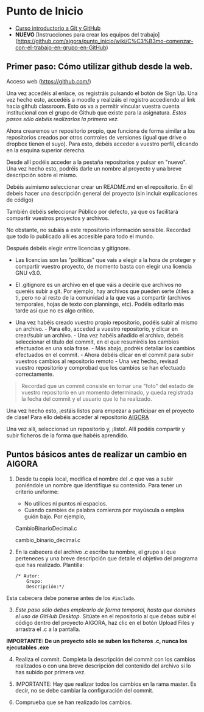 # Punto de Inicio

- [Curso introductorio a Git y GitHub](https://github.com/oscarperpinan/intro_github/raw/master/intro_github.pdf)
- **NUEVO** [Instrucciones para crear los equipos del trabajo] (https://github.com/aigora/punto_inicio/wiki/C%C3%B3mo-comenzar-con-el-trabajo-en-grupo-en-GitHub)

## Primer paso: Cómo utilizar github desde la web. 
 Acceso web
(https://github.com/)
 
Una vez accedéis al enlace, os registráis pulsando el botón de Sign Up.
Una vez hecho esto, accedéis a moodle y realizáis el registro accediendo al link hacia github classroom. 
Esto os va a permitir vincular vuestra cuenta institucional con el grupo de Github que existe para la asignatura. _Estos pasos sólo debéis realizarlos la primera vez._ 

Ahora crearemos un repositorio propio, que funciona de forma similar a los repositorios creados por otros controles de versiones (igual que drive o dropbox tienen el suyo). 
Para esto, debéis acceder a vuestro perfil, clicando en la esquina superior derecha.

Desde allí podéis acceder a la pestaña repositorios y pulsar en "nuevo".
Una vez hecho esto, podréis darle un nombre al proyecto y una breve descripción sobre el mismo.

Debéis asimismo seleccionar crear un README.md en el repositorio. En él debeis hacer una descripción general del proyecto (sin incluir explicaciones de código) 

También debéis seleccionar Público por defecto, ya que os facilitará compartir vuestros proyectos y archivos.

No obstante, no subáis a este repositorio información sensible. Recordad que todo lo publicado allí es accesible para todo el mundo.

Después debéis elegir entre licencias y gitignore.

- Las licencias son las "políticas" que vais a elegir a la hora de proteger y compartir vuestro proyecto, de momento basta con elegir una licencia GNU v3.0.
- El .gitignore es un archivo en el que váis a decirle que archivos no queréis subir a git. Por ejemplo, hay archivos que pueden serte útiles a ti, pero no al resto de la comunidad a la que vas a compartir (archivos temporales, hojas de texto con plannings, etc). Podéis editarlo más tarde así que no es algo crítico.

- Una vez habéis creado vuestro propio repositorio, podéis subir al mismo un archivo. 
      - Para ello, acceded a vuestro repositorio, y clicar en crear/subir un archivo.
      - Una vez habéis añadido el archivo, debéis seleccionar el título del commit, en el que resumiréis los cambios efectuados en una                sola frase.
      - Más abajo, podréis detallar los cambios efectuados en el commit.
      - Ahora debéis clicar en el commit para subir vuestros cambios al repositorio remoto
      - Una vez hecho, revisad vuestro repositorio y comprobad que los cambios se han efectuado correctamente.

> Recordad que un commit consiste en tomar una "foto" del estado de vuestro repositorio en un momento determinado, y queda registrada la fecha del commit y el usuario que lo ha realizado.

Una vez hecho esto, ¡estáis listos para empezar a participar en el proyecto de clase!
Para ello debéis acceder al repositorio [AIGORA](https://github.com/aigora)

Una vez allí, seleccionad un repositorio y, ¡listo!. Allí podéis compartir y subir ficheros de la forma que habéis aprendido.


Puntos básicos antes de realizar un cambio en AIGORA
--
1. Desde tu copia local, modifica el nombre del .c que vas a subir poniéndole un nombre que identifique su contenido. Para tener un criterio uniforme:
      - No utilices ni puntos ni espacios.
      - Cuando cambies de palabra comienza por mayúscula o emplea guión bajo. Por ejemplo,
      
      CambioBinarioDecimal.c 
          
      cambio_binario_decimal.c
      
2. En la cabecera del archivo .c escribe tu nombre, el grupo al que perteneces y una breve descripción que detalle el objetivo del programa que has realizado.
    Plantilla:
    ``` 
    /* Autor:
        Grupo:
        Descripción:*/
     ```
  Esta cabecera debe ponerse antes de los `#include`.

3. _Este paso sólo debes emplearlo de forma temporal, hasta que domines el uso de GitHub Desktop_. Sitúate en el repositorio al que debas subir el código dentro del proyecto AIGORA, haz clic en el botón Upload Files y arrastra el .c a la pantalla.

**IMPORTANTE: De un proyecto sólo se suben los ficheros .c, nunca los ejecutables .exe**

4. Realiza el commit. Completa la descripción del commit con los cambios realizados o con una breve descripción del contenido del archivo si lo has subido por primera vez.

5. IMPORTANTE: Hay que realizar todos los cambios en la rama master. Es decir, no se debe cambiar la configuración del commit. 

6. Comprueba que se han realizado los cambios.


  
